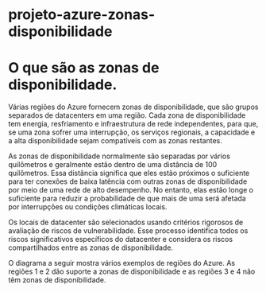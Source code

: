# projeto-azure-zonas-disponibilidade
# O que são as zonas de disponibilidade.

Várias regiões do Azure fornecem zonas de disponibilidade, que são grupos separados de datacenters em uma região. Cada zona de disponibilidade tem energia, resfriamento e infraestrutura de rede independentes, para que, se uma zona sofrer uma interrupção, os serviços regionais, a capacidade e a alta disponibilidade sejam compatíveis com as zonas restantes.

As zonas de disponibilidade normalmente são separadas por vários quilômetros e geralmente estão dentro de uma distância de 100 quilômetros. Essa distância significa que eles estão próximos o suficiente para ter conexões de baixa latência com outras zonas de disponibilidade por meio de uma rede de alto desempenho. No entanto, elas estão longe o suficiente para reduzir a probabilidade de que mais de uma será afetada por interrupções ou condições climáticas locais.

Os locais de datacenter são selecionados usando critérios rigorosos de avaliação de riscos de vulnerabilidade. Esse processo identifica todos os riscos significativos específicos do datacenter e considera os riscos compartilhados entre as zonas de disponibilidade.

O diagrama a seguir mostra vários exemplos de regiões do Azure. As regiões 1 e 2 dão suporte a zonas de disponibilidade e as regiões 3 e 4 não têm zonas de disponibilidade.

